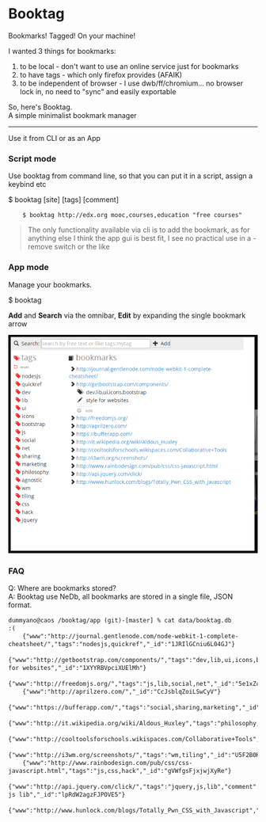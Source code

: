 Booktag
=======

Bookmarks! Tagged! On your machine!

I wanted 3 things for bookmarks:

1. to be local - don't want to use an online service just for bookmarks
2. to have tags - which only firefox provides (AFAIK)
3. to be independent of browser - I use dwb/ff/chromium... no browser lock in, no need to "sync" and easily exportable

So, here's Booktag.  
A simple minimalist bookmark manager

----

Use it from CLI or as an App

### Script mode
Use booktag from command line, so that you can put it in a script, assign a keybind etc

$ booktag [site] [tags] [comment]

        $ booktag http://edx.org mooc,courses,education "free courses"

>The only functionality available via cli is to add the bookmark, as for anything else I think
>the app gui is best fit, I see no practical use in a -remove switch or the like

### App mode
Manage your bookmarks.

$ booktag

**Add** and **Search** via the omnibar, **Edit** by expanding the single bookmark arrow

![Screenshot](docs/screenshot.png)

### FAQ
Q: Where are bookmarks stored?  
A: Booktag use NeDb, all bookmarks are stored in a single file, JSON format.

    dummyano@caos /booktag/app (git)-[master] % cat data/booktag.db                                                                           :(
        {"www":"http://journal.gentlenode.com/node-webkit-1-complete-cheatsheet/","tags":"nodesjs,quickref","_id":"1JRIlGCniu6L04GJ"}
        {"www":"http://getbootstrap.com/components/","tags":"dev,lib,ui,icons,bootstrap","comment":"style for websites","_id":"1XYYRBVpciXUElMh"}
        {"www":"http://freedomjs.org/","tags":"js,lib,social,net","_id":"5e1xZch8nLPXM9Hc"}
        {"www":"http://aprilzero.com/","_id":"CcJsblqZoiLSwCyV"}
        {"www":"https://bufferapp.com/","tags":"social,sharing,marketing","_id":"DnRe4k1VyH1XZrBu"}
        {"www":"http://it.wikipedia.org/wiki/Aldous_Huxley","tags":"philosophy,agnostic","_id":"GW82D7SU0XxFXetv"}
        {"www":"http://cooltoolsforschools.wikispaces.com/Collaborative+Tools","_id":"SfGhNOt36Z4RUts6"}
        {"www":"http://i3wm.org/screenshots/","tags":"wm,tiling","_id":"U5F2B0KHIlqWIHfW"}
        {"www":"http://www.rainbodesign.com/pub/css/css-javascript.html","tags":"js,css,hack","_id":"gVWfgsFjxjwjXyRe"}
        {"www":"http://api.jquery.com/click/","tags":"jquery,js,lib","comment":"motherfucker js lib","_id":"lpRdW2agzFJPOVE5"}
        {"www":"http://www.hunlock.com/blogs/Totally_Pwn_CSS_with_Javascript","tags":"js,css,hack","_id":"qQZkJNLMrqypQv3f"}



